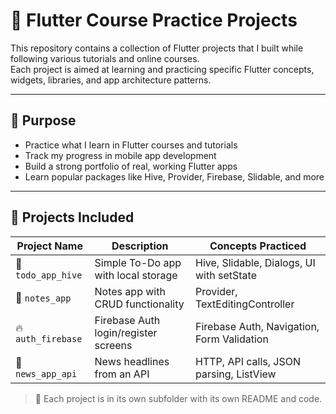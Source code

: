 # 📘 Flutter Course Practice Projects

This repository contains a collection of Flutter projects that I built while following various tutorials and online courses.  
Each project is aimed at learning and practicing specific Flutter concepts, widgets, libraries, and app architecture patterns.

---

## 🧠 Purpose

- Practice what I learn in Flutter courses and tutorials
- Track my progress in mobile app development
- Build a strong portfolio of real, working Flutter apps
- Learn popular packages like Hive, Provider, Firebase, Slidable, and more

---

## 📂 Projects Included

| Project Name          | Description                          | Concepts Practiced                          |
|-----------------------|--------------------------------------|----------------------------------------------|
| 📝 `todo_app_hive`    | Simple To-Do app with local storage  | Hive, Slidable, Dialogs, UI with setState    |
| 📓 `notes_app`        | Notes app with CRUD functionality    | Provider, TextEditingController              |
| 🔥 `auth_firebase`    | Firebase Auth login/register screens | Firebase Auth, Navigation, Form Validation   |
| 📰 `news_app_api`     | News headlines from an API           | HTTP, API calls, JSON parsing, ListView      |

> 📁 Each project is in its own subfolder with its own README and code.
